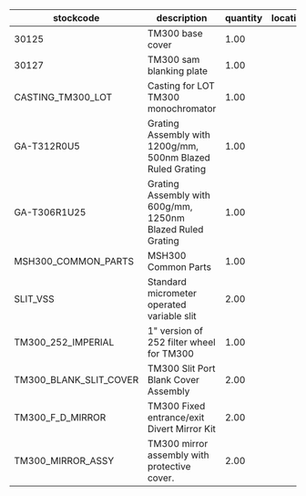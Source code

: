 |stockcode|description|quantity|location|
|---------|-----------|--------|--------|
|30125|TM300 base cover|1.00||
|30127|TM300 sam blanking plate|1.00||
|CASTING_TM300_LOT|Casting for LOT TM300 monochromator|1.00||
|GA-T312R0U5|Grating Assembly with 1200g/mm, 500nm Blazed Ruled Grating|1.00||
|GA-T306R1U25|Grating Assembly with 600g/mm, 1250nm Blazed Ruled Grating|1.00||
|MSH300_COMMON_PARTS|MSH300 Common Parts|1.00||
|SLIT_VSS|Standard micrometer operated variable slit|2.00||
|TM300_252_IMPERIAL|1" version of 252 filter wheel for TM300|1.00||
|TM300_BLANK_SLIT_COVER|TM300 Slit Port Blank Cover Assembly|2.00||
|TM300_F_D_MIRROR|TM300 Fixed entrance/exit Divert Mirror Kit|2.00||
|TM300_MIRROR_ASSY|TM300 mirror assembly with protective cover.|2.00||
